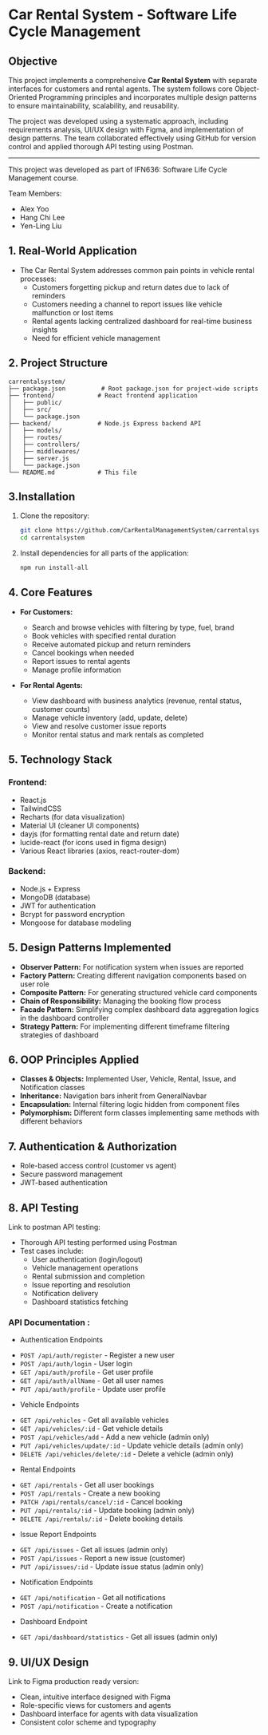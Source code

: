 # **Car Rental System - Software Life Cycle Management**

## **Objective**

This project implements a comprehensive **Car Rental System** with separate interfaces for customers and rental agents. The system follows core Object-Oriented Programming principles and incorporates multiple design patterns to ensure maintainability, scalability, and reusability.

The project was developed using a systematic approach, including requirements analysis, UI/UX design with Figma, and implementation of design patterns. The team collaborated effectively using GitHub for version control and applied thorough API testing using Postman.

---

This project was developed as part of IFN636: Software Life Cycle Management course.

Team Members:
- Alex Yoo
- Hang Chi Lee
- Yen-Ling Liu

## **1. Real-World Application**

* The Car Rental System addresses common pain points in vehicle rental processes:
  * Customers forgetting pickup and return dates due to lack of reminders
  * Customers needing a channel to report issues like vehicle malfunction or lost items
  * Rental agents lacking centralized dashboard for real-time business insights
  * Need for efficient vehicle management

## **2. Project Structure**

```
carrentalsystem/
├── package.json          # Root package.json for project-wide scripts
├── frontend/            # React frontend application
│   ├── public/
│   ├── src/
│   └── package.json
├── backend/             # Node.js Express backend API
│   ├── models/
│   ├── routes/
│   ├── controllers/
│   ├── middlewares/
│   ├── server.js
│   └── package.json
└── README.md            # This file
```

## **3.Installation**

1. Clone the repository:
   ```bash
   git clone https://github.com/CarRentalManagementSystem/carrentalsystem.git
   cd carrentalsystem
   ```

2. Install dependencies for all parts of the application:
   ```bash
   npm run install-all
   ```


## **4. Core Features**

* **For Customers:**
  * Search and browse vehicles with filtering by type, fuel, brand
  * Book vehicles with specified rental duration
  * Receive automated pickup and return reminders
  * Cancel bookings when needed
  * Report issues to rental agents
  * Manage profile information

* **For Rental Agents:**
  * View dashboard with business analytics (revenue, rental status, customer counts)
  * Manage vehicle inventory (add, update, delete)
  * View and resolve customer issue reports
  * Monitor rental status and mark rentals as completed

## **5. Technology Stack**

### **Frontend:**
* React.js
* TailwindCSS
* Recharts (for data visualization)
* Material UI (cleaner UI components)
* dayjs (for formatting rental date and return date)
* lucide-react (for icons used in figma design)
* Various React libraries (axios, react-router-dom)

### **Backend:**
* Node.js + Express
* MongoDB (database)
* JWT for authentication
* Bcrypt for password encryption
* Mongoose for database modeling

## **5. Design Patterns Implemented**

* **Observer Pattern:** For notification system when issues are reported
* **Factory Pattern:** Creating different navigation components based on user role
* **Composite Pattern:** For generating structured vehicle card components
* **Chain of Responsibility:** Managing the booking flow process
* **Facade Pattern:** Simplifying complex dashboard data aggregation logics in the dashboard controller
* **Strategy Pattern:** For implementing different timeframe filtering strategies of dashboard

## **6. OOP Principles Applied**

* **Classes & Objects:** Implemented User, Vehicle, Rental, Issue, and Notification classes
* **Inheritance:** Navigation bars inherit from GeneralNavbar
* **Encapsulation:** Internal filtering logic hidden from component files
* **Polymorphism:** Different form classes implementing same methods with different behaviors

## **7. Authentication & Authorization**

* Role-based access control (customer vs agent)
* Secure password management
* JWT-based authentication

## **8. API Testing**

Link to postman API testing: 

* Thorough API testing performed using Postman
* Test cases include:
  * User authentication (login/logout)
  * Vehicle management operations
  * Rental submission and completion
  * Issue reporting and resolution
  * Notification delivery
  * Dashboard statistics fetching

### API Documentation : 

* Authentication Endpoints
- `POST /api/auth/register` - Register a new user
- `POST /api/auth/login` - User login
- `GET /api/auth/profile` - Get user profile
- `GET /api/auth/allName` - Get all user names
- `PUT /api/auth/profile` - Update user profile

* Vehicle Endpoints
- `GET /api/vehicles` - Get all available vehicles
- `GET /api/vehicles/:id` - Get vehicle details
- `POST /api/vehicles/add` - Add a new vehicle (admin only)
- `PUT /api/vehicles/update/:id` - Update vehicle details (admin only)
- `DELETE /api/vehicles/delete/:id` - Delete a vehicle (admin only)

* Rental Endpoints
- `GET /api/rentals` - Get all user bookings
- `POST /api/rentals` - Create a new booking
- `PATCH /api/rentals/cancel/:id` - Cancel booking
- `PUT /api/rentals/:id` - Update booking (admin only)
- `DELETE /api/rentals/:id` - Delete booking details

* Issue Report Endpoints
- `GET /api/issues` - Get all issues (admin only)
- `POST /api/issues` - Report a new issue (customer)
- `PUT /api/issues/:id` - Update issue status (admin only)

* Notification Endpoints
- `GET /api/notification` - Get all notifications
- `POST /api/notification` - Create a notification

* Dashboard Endpoint
- `GET /api/dashboard/statistics` - Get all issues (admin only)


## **9. UI/UX Design**

Link to Figma production ready version: 

* Clean, intuitive interface designed with Figma
* Role-specific views for customers and agents
* Dashboard interface for agents with data visualization
* Consistent color scheme and typography
